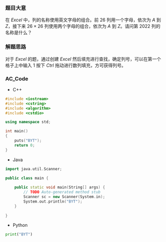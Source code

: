### 题目大意

在 $Excel$ 中，列的名称使用英文字母的组合。前 $26$ 列用一个字母，依次为 $A$ 到 $Z$，接下来 $26 \times 26$ 列使用两个字母的组合，依次为 $A$ 到 $Z$。请问第 $2022$ 列的名称是什么？

### 解题思路

对于 $Excel$ 的题，通过创建 $Excel$ 然后填充进行查找，确定列号，可以在第一个格子上中输入 $1$ 按下 $Ctrl$ 拖动进行数列填充，方可获得列号。

### AC_Code

+ C++

```CPP
#include <iostream>
#include <cstring>
#include <algorithm>
#include <cstdio>

using namespace std;

int main()
{
    puts("BYT");
    return 0;
}
```

+ Java

```cpp
import java.util.Scanner;

public class main {
	
	public static void main(String[] args) {
		// TODO Auto-generated method stub
		Scanner sc = new Scanner(System.in);
		System.out.println("BYT");
	}
	
}
```

- Python

```python
print("BYT")
```
